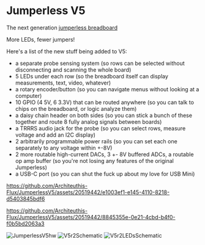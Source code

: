 # Jumperless V5
 The next generation [jumperless breadboard](https://github.com/Architeuthis-Flux/Jumperless)

More LEDs, fewer jumpers!

Here's a list of the new stuff being added to V5:
- a separate probe sensing system  (so rows can be selected without disconnecting and scanning the whole board)
- 5 LEDs under each row  (so the breadboard itself can display measurements, text, video, whatever)
- a rotary encoder/button  (so you can navigate menus without looking at a computer)
- 10 GPIO (4 5V, 6 3.3V) that can be routed anywhere  (so you can talk to chips on the breadboard, or logic analyze them)
- a daisy chain header on both sides  (so you can stick a bunch of these together and route 8 fully analog signals between boards)
- a TRRRS audio jack for the probe  (so you can select rows, measure voltage and add an I2C display)
- 2 arbitrarily programmable power rails  (so you can set each one separately to any voltage within +-8V)
- 2 more routable high-current DACs, 3 +- 8V buffered ADCs, a routable op amp buffer (so you're not losing any features of the original Jumperless)
- a USB-C port  (so you can shut the fuck up about my love for USB Mini)






https://github.com/Architeuthis-Flux/JumperlessV5/assets/20519442/e1003ef1-e145-4110-8218-d5403845bdf6










https://github.com/Architeuthis-Flux/JumperlessV5/assets/20519442/8845355e-0e21-4cbd-b4f0-f0b5bd2063a3

![JumperlessV5hw](https://github.com/Architeuthis-Flux/JumperlessV5/assets/20519442/c84130b7-95ff-4f1b-9ff0-9a2cf94c56ce)
![V5r2Schematic](https://github.com/Architeuthis-Flux/JumperlessV5/assets/20519442/45ad5cd3-da7c-4f6c-a114-c3aaaf43dedc)
![V5r2LEDsSchematic](https://github.com/Architeuthis-Flux/JumperlessV5/assets/20519442/afb2ac22-cf19-4e5c-9552-ac36ff5cc6be)
